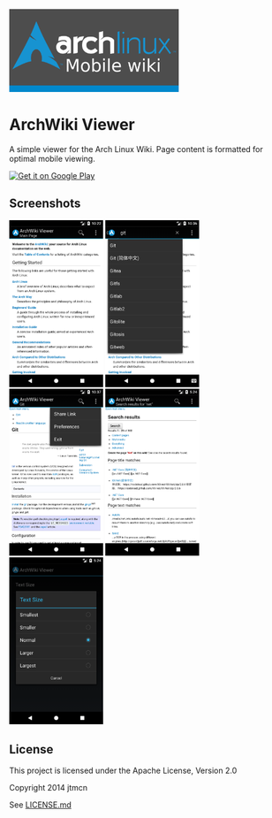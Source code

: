 <img src="playstore/archwiki_feature_graphic.png" height="150"/>

ArchWiki Viewer
===============
A simple viewer for the Arch Linux Wiki. Page content is formatted for optimal mobile viewing.

[<img src="https://play.google.com/intl/en_us/badges/images/generic/en_badge_web_generic.png" alt="Get it on Google Play" height="80">](https://play.google.com/store/apps/details?id=com.jtmcn.archwiki.viewer)

## Screenshots

<img src="playstore/screen1.png" width="170"/> <img src="playstore/screen2.png" width="170"/> <img src="playstore/screen3.png" width="170"/> <img src="playstore/screen4.png" width="170"/> <img src="playstore/screen5.png" width="170"/>


## License
This project is licensed under the Apache License, Version 2.0

Copyright 2014 jtmcn

See [LICENSE.md](LICENSE.md)
